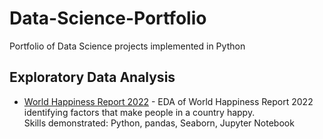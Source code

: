 # Data-Science-Portfolio
Portfolio of Data Science projects implemented in Python

## Exploratory Data Analysis

- [World Happiness Report 2022](https://github.com/YourUsername/repo-link) - EDA of World Happiness Report 2022 identifying factors that make people in a country happy.  
  Skills demonstrated: Python, pandas, Seaborn, Jupyter Notebook
